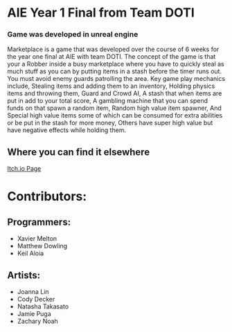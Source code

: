 # AIE Year 1 Final from Team DOTI
### Game was developed in unreal engine

​Marketplace is a game that was developed over the course of 6 weeks for the year one final at AIE with team DOTI. The concept of the game is that your a Robber inside a busy marketplace where you have to quickly steal as much stuff as you can by putting items in a stash before the timer runs out. You must avoid enemy guards patrolling the area. Key game play mechanics include,  Stealing items and adding them to an inventory, Holding physics items and throwing them, Guard and Crowd AI, A stash that when items are put in add to your total score, A gambling machine that you can spend funds on that spawn a random item, Random high value item spawner, And Special high value items some of which can be consumed for extra abilities or be put in the stash for more money, Others have super high value but have negative effects while holding them.

## Where you can find it elsewhere
[Itch.io Page](http://atoxiam.itch.io/marketplayce)
 # Contributors:
 ## Programmers:
* Xavier Melton
* Matthew Dowling
* Keil Aloia
## Artists:
* Joanna Lin
* Cody Decker
* Natasha Takasato
* Jamie Puga
* Zachary Noah

